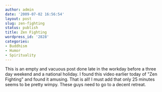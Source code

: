 ```yaml
---
author: admin
date: '2009-07-02 16:56:54'
layout: post
slug: zen-fighting
status: publish
title: Zen Fighting
wordpress_id: '2828'
categories:
- Buddhism
- Humor
- Spirituality
---
```


This is an empty and vacuous post done late in the workday before a
three day weekend and a national holiday. I found this video earlier
today of "Zen Fighting" and found it amusing. That is all! I must add
that only 25 minutes seems to be pretty wimpy. These guys need to go to
a decent retreat.
